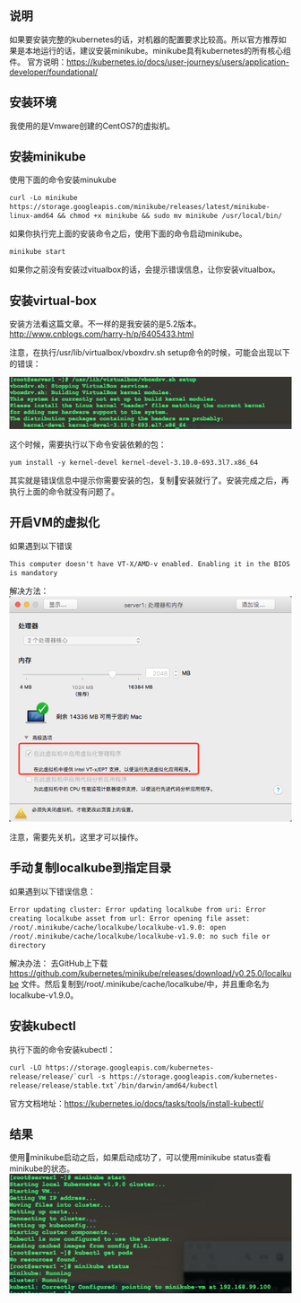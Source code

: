 ## 说明
如果要安装完整的kubernetes的话，对机器的配置要求比较高。所以官方推荐如果是本地运行的话，建议安装minikube。minikube具有kubernetes的所有核心组件。
官方说明：https://kubernetes.io/docs/user-journeys/users/application-developer/foundational/

## 安装环境
我使用的是Vmware创建的CentOS7的虚拟机。


## 安装minikube
使用下面的命令安装minukube
```
curl -Lo minikube https://storage.googleapis.com/minikube/releases/latest/minikube-linux-amd64 && chmod +x minikube && sudo mv minikube /usr/local/bin/
```

如果你执行完上面的安装命令之后，使用下面的命令启动minikube。
```
minikube start
```
如果你之前没有安装过vitualbox的话，会提示错误信息，让你安装vitualbox。

## 安装virtual-box
安装方法看这篇文章。不一样的是我安装的是5.2版本。
http://www.cnblogs.com/harry-h/p/6405433.html


注意，在执行/usr/lib/virtualbox/vboxdrv.sh setup命令的时候，可能会出现以下的错误：

![](./images/1-1.png)

这个时候，需要执行以下命令安装依赖的包：

```
yum install -y kernel-devel kernel-devel-3.10.0-693.3l7.x86_64
```
其实就是错误信息中提示你需要安装的包，复制安装就行了。安装完成之后，再执行上面的命令就没有问题了。

## 开启VM的虚拟化
如果遇到以下错误
```
This computer doesn't have VT-X/AMD-v enabled. Enabling it in the BIOS is mandatory
```
解决方法：
![](./images/1-3.png)

注意，需要先关机，这里才可以操作。


## 手动复制localkube到指定目录
如果遇到以下错误信息：
```
Error updating cluster: Error updating localkube from uri: Error creating localkube asset from url: Error opening file asset: /root/.minikube/cache/localkube/localkube-v1.9.0: open /root/.minikube/cache/localkube/localkube-v1.9.0: no such file or directory
```

解决办法：
去GitHub上下载
https://github.com/kubernetes/minikube/releases/download/v0.25.0/localkube
文件。然后复制到/root/.minikube/cache/localkube/中，并且重命名为localkube-v1.9.0。

## 安装kubectl
执行下面的命令安装kubectl：

```
curl -LO https://storage.googleapis.com/kubernetes-release/release/`curl -s https://storage.googleapis.com/kubernetes-release/release/stable.txt`/bin/darwin/amd64/kubectl
```

官方文档地址：https://kubernetes.io/docs/tasks/tools/install-kubectl/

## 结果
使用minikube启动之后，如果启动成功了，可以使用minikube status查看minikube的状态。
![](./images/1-2.png)